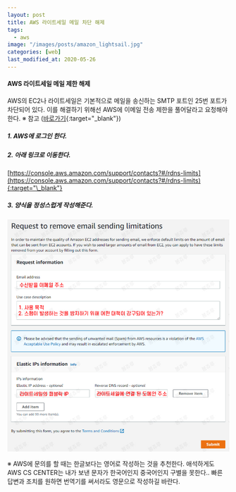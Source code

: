 ```yaml
---
layout: post
title: AWS 라이트세일 메일 차단 해제
tags:
  - aws
image: "/images/posts/amazon_lightsail.jpg"
categories: [web]
last_modified_at: 2020-05-26
---
```


#### AWS 라이트세일 메일 제한 해제

AWS의 EC2나 라이트세일은 기본적으로 메일을 송신하는 SMTP 포트인 25번 포트가 차단되어 있다.
이를 해결하기 위해선 AWS에 이메일 전송 제한을 풀어달라고 요청해야한다. ※ 참고 ([바로가기](https://aws.amazon.com/ko/premiumsupport/knowledge-center/ec2-port-25-throttle/){:target="\_blank"})

##### 1. AWS에 로그인 한다.

##### 2. 아래 링크로 이동한다.

[https://console.aws.amazon.com/support/contacts?#/rdns-limits](https://console.aws.amazon.com/support/contacts?#/rdns-limits){:target="\_blank"}

##### 3. 양식을 정성스럽게 작성해준다.

![aws-lightsail-25port](/images/posts/200526-aws-port.jpg "aws-lightsail-25port")

※ AWS에 문의를 할 때는 한글보다는 영어로 작성하는 것을 추천한다. 애석하게도 AWS CS CENTER는 내가 보낸 문자가 한국어인지 중국어인지 구별을 못한다..
빠른 답변과 조치를 원하면 번역기를 써서라도 영문으로 작성하길 바란다.
